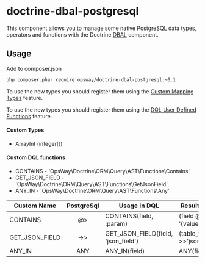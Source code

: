 doctrine-dbal-postgresql
=========================

This component allows you to manage some native [PostgreSQL](http://www.postgresql.org)
data types, operators and functions with the Doctrine [DBAL](http://www.doctrine-project.org/projects/dbal.html) component.

Usage
-----

Add to composer.json
```bash
php composer.phar require opsway/doctrine-dbal-postgresql:~0.1
```
To use the new types you should register them using the [Custom Mapping Types](https://doctrine-dbal.readthedocs.org/en/latest/reference/types.html#custom-mapping-types) feature.

To use the new types you should register them using the [DQL User Defined Functions](http://docs.doctrine-project.org/projects/doctrine-orm/en/latest/cookbook/dql-user-defined-functions.html) feature.

#### Custom Types

* ArrayInt (integer[])



#### Custom DQL functions

* CONTAINS -        'OpsWay\Doctrine\ORM\Query\AST\Functions\Contains'
* GET_JSON_FIELD -  'OpsWay\Doctrine\ORM\Query\AST\Functions\GetJsonField'
* ANY_IN -          'OpsWay\Doctrine\ORM\Query\AST\Functions\Any'

| Custom Name    | PostgreSql  | Usage in DQL                        | Result in SQL                |
|----------------|:-----------:|-------------------------------------|------------------------------|
| CONTAINS       |      @>     | CONTAINS(field, :param)             | (field @> '{value}')         |
| GET_JSON_FIELD |      ->>    | GET_JSON_FIELD(field, 'json_field') | (table_field->>'json_field') |
| ANY_IN         |      ANY    | ANY_IN(field)                       | ANY(field)                   |